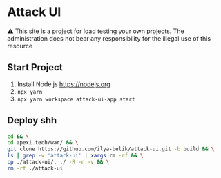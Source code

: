 # Attack UI

⚠️ This site is a project for load testing your own projects. The administration does not bear any responsibility for the illegal use of this resource

## Start Project
1. Install Node js https://nodejs.org
2. `npx yarn`
3. `npx yarn workspace attack-ui-app start`

## Deploy shh

```sh
cd && \
cd apexi.tech/war/ && \
git clone https://github.com/ilya-belik/attack-ui.git -b build && \
ls | grep -v 'attack-ui' | xargs rm -rf && \
cp ./attack-ui/. ./ -R -n -v && \
rm -rf ./attack-ui
```

